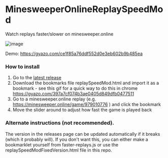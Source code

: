 # MinesweeperOnlineReplaySpeedMod
Watch replays faster/slower on minesweeper.online

![image](https://user-images.githubusercontent.com/69080709/169435215-1e53456b-f54c-497e-8d78-6c506c832887.png)

Demo: https://gyazo.com/ce1f85a76ddf552d0e3eb602b9b485ea

### How to install
1. Go to the [latest release](https://github.com/hwatson381/MinesweeperOnlineReplaySpeedMod/releases/latest)  
2. Download the bookmarks file replaySpeedMod.html and import it as a bookmark - see this gif for a quick way to do this in chrome https://gyazo.com/397a7cf074b3ae0405d849dfb0477511
3. Go to a minesweeper.online replay (e.g. https://minesweeper.online/game/979010776 ) and click the bookmark
4. Move the slider around to adjust how fast the game is played back

### Alternate instructions (not recommended).
The version in the releases page can be updated automatically if it breaks (which it probably will).
If you don't want this, you can either make a bookmarklet yourself from faster-replays.js or use the replaySpeedModFixedVersion.html file in this repo.
